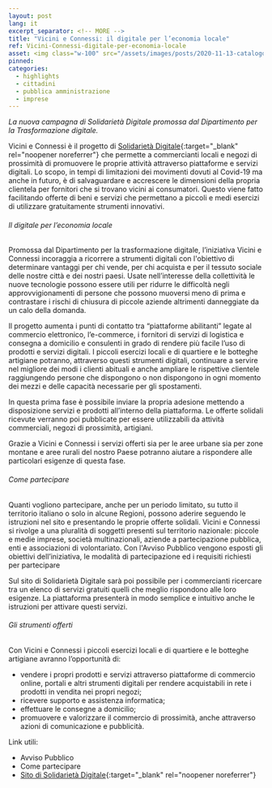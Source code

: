 ```yaml
---
layout: post
lang: it
excerpt_separator: <!-- MORE -->
title: "Vicini e Connessi: il digitale per l’economia locale"
ref: Vicini-Connessi-digitale-per-economia-locale
asset: <img class="w-100" src="/assets/images/posts/2020-11-13-catalogo-dev-150.jpg" alt="Vicini e Connessi il digitale per l’economia locale"/>
pinned:
categories:
  - highlights
  - cittadini
  - pubblica amministrazione
  - imprese
---
```


_La nuova campagna di Solidarietà Digitale promossa dal Dipartimento per la Trasformazione digitale._

<!-- MORE -->

Vicini e Connessi è il progetto di [Solidarietà Digitale](https://docs.italia.it/italia/developers-italia/lg-acquisizione-e-riuso-software-per-pa-docs/it/stabile/index.html){:target="_blank" rel="noopener noreferrer"} che permette a commercianti locali e negozi di prossimità di promuovere le proprie attività attraverso piattaforme e servizi digitali.
Lo scopo, in tempi di limitazioni dei movimenti dovuti al Covid-19 ma anche in futuro, è di salvaguardare e accrescere le dimensioni della propria clientela per fornitori che si trovano vicini ai consumatori. Questo viene fatto facilitando offerte di beni e servizi che permettano a piccoli e medi esercizi di utilizzare gratuitamente strumenti innovativi.

###### Il digitale per l’economia locale

Promossa dal Dipartimento per la trasformazione digitale, l’iniziativa Vicini e Connessi incoraggia a ricorrere a strumenti digitali con l'obiettivo di determinare vantaggi per chi vende, per chi acquista e per il tessuto sociale delle nostre città e dei nostri paesi. Usate nell’interesse della collettività le nuove tecnologie possono essere utili per ridurre le difficoltà negli approvvigionamenti di persone che possono muoversi meno di prima e contrastare i rischi di chiusura di piccole aziende altrimenti danneggiate da un calo della domanda. 
 
Il progetto aumenta i punti di contatto tra “piattaforme abilitanti” legate al commercio elettronico, l’e-commerce, i fornitori di servizi di logistica e consegna a domicilio e consulenti in grado di rendere più facile l’uso di prodotti e servizi digitali. I piccoli esercizi locali e di quartiere e le botteghe artigiane potranno, attraverso questi strumenti digitali, continuare a servire nel migliore dei modi i clienti abituali e anche ampliare le rispettive clientele raggiungendo persone che dispongono o non dispongono in ogni momento dei mezzi e delle capacità necessarie per gli spostamenti.
 
In questa prima fase è possibile inviare la propria adesione mettendo a disposizione servizi e prodotti all’interno della piattaforma. Le offerte solidali ricevute verranno poi pubblicate per essere utilizzabili da attività commerciali, negozi di prossimità, artigiani.
 
Grazie a Vicini e Connessi i servizi offerti sia per le aree urbane sia per zone montane e aree rurali del nostro Paese potranno aiutare a rispondere alle particolari esigenze di questa fase.
 
###### Come partecipare
 
Quanti vogliono partecipare, anche per un periodo limitato, su tutto il territorio italiano o solo in alcune Regioni, possono aderire seguendo le istruzioni nel sito e presentando le proprie offerte solidali. Vicini e Connessi si rivolge a una pluralità di soggetti presenti sul territorio nazionale: piccole e medie imprese, società multinazionali, aziende a partecipazione pubblica, enti e associazioni di volontariato. Con l'Avviso Pubblico vengono esposti gli obiettivi dell’iniziativa, le modalità di partecipazione ed i requisiti richiesti per partecipare
 
Sul sito di Solidarietà Digitale sarà poi possibile per i commercianti ricercare tra un elenco di servizi gratuiti quelli che meglio rispondono alle loro esigenze. La piattaforma presenterà in modo semplice e intuitivo anche le istruzioni per attivare questi servizi.
 
###### Gli strumenti offerti
 
Con Vicini e Connessi i piccoli esercizi locali e di quartiere e le botteghe artigiane avranno l’opportunità di:
 
- vendere i propri prodotti e servizi attraverso piattaforme di commercio online, portali e altri strumenti digitali per rendere acquistabili in rete i prodotti in vendita nei propri negozi;
- ricevere supporto e assistenza informatica;
- effettuare le consegne a domicilio;
- promuovere e valorizzare il commercio di prossimità, anche attraverso azioni di comunicazione e pubblicità.
 
 
Link utili:
 
- Avviso Pubblico
- Come partecipare
- [Sito di Solidarietà Digitale](https://docs.italia.it/italia/developers-italia/lg-acquisizione-e-riuso-software-per-pa-docs/it/stabile/index.html){:target="_blank" rel="noopener noreferrer"}
